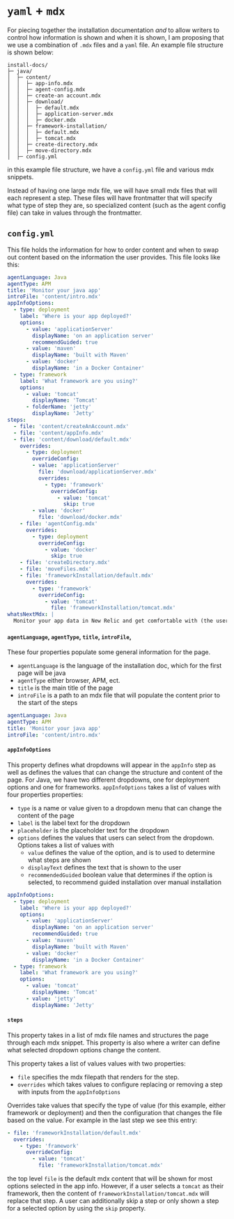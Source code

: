 # `yaml` + `mdx`

For piecing together the installation documentation *and* to allow writers to control how information is shown and when it is shown, I am proposing that we use a combination of `.mdx` files and a `yaml` file. An example file structure is shown below:

```
install-docs/
├─ java/
│  ├─ content/
│  │  ├─ app-info.mdx
│  │  ├─ agent-config.mdx
│  │  ├─ create-an account.mdx
│  │  ├─ download/
│  │  │  ├─ default.mdx
│  │  │  ├─ application-server.mdx
│  │  │  ├─ docker.mdx
│  │  ├─ framework-installation/
│  │  │  ├─ default.mdx
│  │  │  ├─ tomcat.mdx
│  │  ├─ create-directory.mdx
│  │  ├─ move-directory.mdx
│  ├─ config.yml 

```
in this example file structure, we have a `config.yml` file and various mdx snippets.

Instead of having one large mdx file, we will have small mdx files that will each represent a step. These files will have frontmatter that will specify what type of step they are, so specialized content (such as the agent config file) can take in values through the frontmatter.

## `config.yml`
This file holds the information for how to order content and when to swap out content based on the information the user provides. This file looks like this: 

```yaml
agentLanguage: Java
agentType: APM
title: 'Monitor your java app'
introFile: 'content/intro.mdx'
appInfoOptions: 
  - type: deployment
    label: 'Where is your app deployed?'
    options: 
      - value: 'applicationServer'
        displayName: 'on an application server'
        recommendGuided: true
      - value: 'maven'
        displayName: 'built with Maven'
      - value: 'docker'
        displayName: 'in a Docker Container'
  - type: framework
    label: 'What framework are you using?'
    options: 
      - value: 'tomcat'
        displayName: 'Tomcat'
      - folderName: 'jetty'
        displayName: 'Jetty'
steps: 
  - file: 'content/createAnAccount.mdx'
  - file: 'content/appInfo.mdx'
  - file: 'content/download/default.mdx'
    overrides: 
      - type: deployment
        overrideConfig: 
        - value: 'applicationServer'
          file: 'download/applicationServer.mdx'
          overrides: 
            - type: 'framework'
              overrideConfig: 
                - value: 'tomcat'
                  skip: true
        - value: 'docker'
          file: 'download/docker.mdx'
    - file: 'agentConfig.mdx'
      overrides: 
        - type: deployment
          overrideConfig: 
            - value: 'docker'
              skip: true
    - file: 'createDirectory.mdx'
    - file: 'moveFiles.mdx'
    - file: 'frameworkInstallation/default.mdx'
      overrides: 
        - type: 'framework'
          overrideConfig: 
            - value: 'tomcat'
              file: 'frameworkInstallation/tomcat.mdx'
whatsNextMdx: |
  Monitor your app data in New Relic and get comfortable with (the user interface)[].
```

#### `agentLanguage`, `agentType`, `title`, `introFile`, 

These four properties populate some general information for the page. 
* `agentLanguage` is the language of the installation doc, which for the first page will be java
* `agentType` either browser, APM, ect.
* `title` is the main title of the page
* `introFile` is a path to an mdx file that will populate the content prior to the start of the steps

```yaml
agentLanguage: Java
agentType: APM
title: 'Monitor your java app'
introFile: 'content/intro.mdx'
```

#### `appInfoOptions`

This property defines what dropdowns will appear in the `appInfo` step as well as defines the values that can change the structure and content of the page. For Java, we have two different dropdowns, one for deployment options and one for frameworks. `appInfoOptions` takes a list of values with four properties properties:
* `type` is a name or value given to a dropdown menu that can change the content of the page 
* `label` is the label text for the dropdown
* `placeholder` is the placeholder text for the dropdown 
* `options` defines the values that users can select from the dropdown. Options takes a list of values with 
  - `value` defines the value of the option, and is to used to determine what steps are shown 
  - `displayText` defines the text that is shown to the user
  - `recommendedGuided` boolean value that determines if the option is selected, to recommend guided installation over manual installation

```yaml
appInfoOptions: 
  - type: deployment
    label: 'Where is your app deployed?'
    options: 
      - value: 'applicationServer'
        displayName: 'on an application server'
        recommendGuided: true
      - value: 'maven'
        displayName: 'built with Maven'
      - value: 'docker'
        displayName: 'in a Docker Container'
  - type: framework
    label: 'What framework are you using?'
    options: 
      - value: 'tomcat'
        displayName: 'Tomcat'
      - value: 'jetty'
        displayName: 'Jetty'
```

#### `steps`

This property takes in a list of mdx file names and structures the page through each mdx snippet. This property is also where a writer can define what selected dropdown options change the content. 

This property takes a list of values values with two properties: 
* `file` specifies the mdx filepath that renders for the step.
* `overrides` which takes values to configure replacing or removing a step with inputs from the `appInfoOptions`

Overrides take values that specify the type of value (for this example, either framework or deployment) and then the configuration that changes the file based on the value. For example in the last step we see this entry: 

```yaml
- file: 'frameworkInstallation/default.mdx'
  overrides: 
    - type: 'framework'
      overrideConfig: 
        - value: 'tomcat'
          file: 'frameworkInstallation/tomcat.mdx'
```

the top level `file` is the default mdx content that will be shown for most options selected in the app info. However, if a user selects a `tomcat` as their framework, then the content of `frameworkInstallation/tomcat.mdx` will replace that step. A user can additionally skip a step or only shown a step for a selected option by using the `skip` property. 